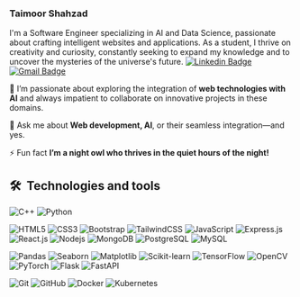 ### Taimoor Shahzad

I'm a Software Engineer specializing in AI and Data Science, passionate about crafting intelligent websites and applications.
As a student, I thrive on creativity and curiosity, constantly seeking to expand my knowledge and to uncover the mysteries of the universe's future.
[![Linkedin Badge](https://img.shields.io/badge/-LinkedIn-%231A1A1A?style=flat-square&logo=Linkedin&logoColor=0A66C2&link=https://www.linkedin.com/in/taimoorshahzad/)](https://www.linkedin.com/in/taimoorshahzad/)
[![Gmail Badge](https://img.shields.io/badge/-Taimoor-%231A1A1A?style=flat-square&logo=Gmail&logoColor=EA4335&link=mailto:taimoormalik178@gmail.com)](mailto:taimoormalik178@gmail.com)

🔭 I’m passionate about exploring the integration of **web technologies with AI** and always impatient to collaborate on innovative projects in these domains.

💬 Ask me about **Web development, AI**, or their seamless integration—and yes.

⚡ Fun fact **I’m a night owl who thrives in the quiet hours of the night!**

## 🛠  Technologies and tools

![C++](https://img.shields.io/badge/-C++-black?style=flat-square&logo=c)
![Python](https://img.shields.io/badge/-Python-black?style=flat-square&logo=Python)

![HTML5](https://img.shields.io/badge/-HTML5-black?style=flat-square&logo=html5)
![CSS3](https://img.shields.io/badge/-CSS3-black?style=flat-square&logo=css3)
![Bootstrap](https://img.shields.io/badge/-Bootstrap-black?style=flat-square&logo=bootstrap)
![TailwindCSS](https://img.shields.io/badge/-TailwindCSS-black?style=flat-square&logo=tailwind-css)
![JavaScript](https://img.shields.io/badge/-JavaScript-black?style=flat-square&logo=javascript)
![Express.js](https://img.shields.io/badge/-Express.js-black?style=flat-square&logo=express)
![React.js](https://img.shields.io/badge/-React.js-black?style=flat-square&logo=react)
![Nodejs](https://img.shields.io/badge/-Nodejs-black?style=flat-square&logo=Node.js)
![MongoDB](https://img.shields.io/badge/-MongoDB-black?style=flat-square&logo=mongodb)
![PostgreSQL](https://img.shields.io/badge/-PostgreSQL-black?style=flat-square&logo=postgresql)
![MySQL](https://img.shields.io/badge/-MySQL-black?style=flat-square&logo=mysql)

![Pandas](https://img.shields.io/badge/-Pandas-black?style=flat-square&logo=pandas)
![Seaborn](https://img.shields.io/badge/-Seaborn-black?style=flat-square&logo=seaborn)
![Matplotlib](https://img.shields.io/badge/-Matplotlib-black?style=flat-square&logo=matplotlib)
![Scikit-learn](https://img.shields.io/badge/-Scikit--learn-black?style=flat-square&logo=scikit-learn)
![TensorFlow](https://img.shields.io/badge/-TensorFlow-black?style=flat-square&logo=TensorFlow)
![OpenCV](https://img.shields.io/badge/-OpenCV-black?style=flat-square&logo=opencv)
![PyTorch](https://img.shields.io/badge/-PyTorch-black?style=flat-square&logo=PyTorch)
![Flask](https://img.shields.io/badge/-Flask-black?style=flat-square&logo=flask)
![FastAPI](https://img.shields.io/badge/-FastAPI-black?style=flat-square&logo=fastapi)

![Git](https://img.shields.io/badge/-Git-black?style=flat-square&logo=git)
![GitHub](https://img.shields.io/badge/-GitHub-181717?style=flat-square&logo=github)
![Docker](https://img.shields.io/badge/-Docker-black?style=flat-square&logo=docker)
![Kubernetes](https://img.shields.io/badge/-Kubernetes-black?style=flat-square&logo=kubernetes)
